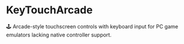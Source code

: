 # KeyTouchArcade
🕹️ Arcade-style touchscreen controls with keyboard input for PC game emulators lacking native controller support.
